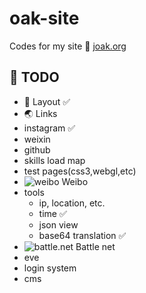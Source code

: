 oak-site
===============

Codes for my site :deciduous_tree: [joak.org](http://joak.org) 

## :dog: TODO

*  :newspaper: Layout :white_check_mark:
*  :earth_asia: Links
*  instagram :white_check_mark:
*  weixin
*  github
*  skills load map
*  test pages(css3,webgl,etc)
*  ![weibo](http://weibo.com/favicon.ico) Weibo
*  tools
   * ip, location, etc. 
   * time :white_check_mark: 
   * json view
   * base64 translation :white_check_mark: 
*  ![battle.net](http://battle.net/favicon.ico) Battle net
*  eve
*  login system
*  cms
